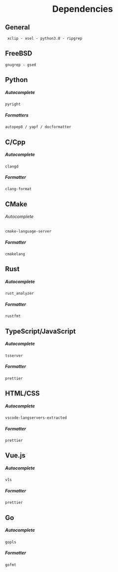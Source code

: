 <h1 align="center">Dependencies</h1>

## General
```
 xclip - xsel - python3.8 - ripgrep
```

## FreeBSD
```
gnugrep - gsed
```
## Python
##### Autocomplete
```
pyright
```
##### Formatters
```
autopep8 / yapf / docformatter
```
## C/Cpp
##### Autocomplete
```
clangd
```
##### Formatter
```
clang-format
```
## CMake
###### Autocomplete
```
cmake-language-server
```
##### Formatter
```
cmakelang
```

## Rust
##### Autocomplete
```
rust_analyzer
```
##### Formatter
```
rustfmt
```
## TypeScript/JavaScript
##### Autocomplete
```
tsserver
```
##### Formatter
```
prettier
```
## HTML/CSS
##### Autocomplete
```
vscode-langservers-extracted
```
##### Formatter
```
prettier
```
## Vue.js
##### Autocomplete
```
vls
```
##### Formatter
```
prettier
```
## Go
##### Autocomplete
```
gopls
```
##### Formatter
```
gofmt
